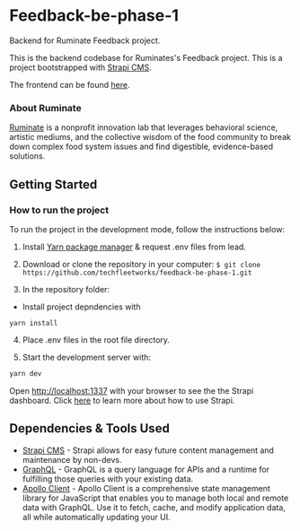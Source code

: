 # Feedback-be-phase-1

Backend for Ruminate Feedback project.

This is the backend codebase for Ruminates's Feedback project. This is a project bootstrapped with [Strapi CMS](https://strapi.io/).

The frontend can be found [here](https://github.com/techfleetworks/feedback-phase-1). 

### About Ruminate
[Ruminate](https://www.letsruminate.org/) is a nonprofit innovation lab that leverages behavioral science, artistic mediums, and the collective wisdom of the food community to break down complex food system issues and find digestible, evidence-based solutions.

## Getting Started

### How to run the project

To run the project in the development mode, follow the instructions below:

1. Install [Yarn package manager](https://yarnpkg.com/) & request .env files from lead.

2. Download or clone the repository in your computer:
`$ git clone https://github.com/techfleetworks/feedback-be-phase-1.git`

3. In the repository folder: 
- Install project depndencies with
```
yarn install
```

4. Place .env files in the root file directory.

5. Start the development server with:

```bash
yarn dev
```

Open [http://localhost:1337](http://localhost:1337) with your browser to see the the Strapi dashboard. Click [here](https://strapi.io/docs) to learn more about how to use Strapi.

## Dependencies & Tools Used 
- [Strapi CMS](https://strapi.io/) - Strapi allows for easy future content management and maintenance by non-devs.
- [GraphQL](https://graphql.org/) - GraphQL is a query language for APIs and a runtime for fulfilling those queries with your existing data.
- [Apollo Client](https://www.apollographql.com/) - Apollo Client is a comprehensive state management library for JavaScript that enables you to manage both local and remote data with GraphQL. Use it to fetch, cache, and modify application data, all while automatically updating your UI.
